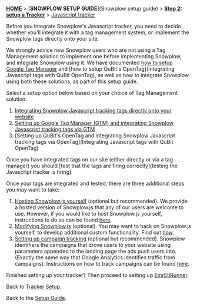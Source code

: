 [**HOME**](Home) > [**SNOWPLOW SETUP GUIDE**](Snowplow setup guide) > [**Step 2: setup a Tracker**](choosing-a-tracker) > [Javascript tracker](Javascript-tracker-setup)

Before you integrate Snowplow's Javascript tracker, you need to decide whether you'll integrate it with a tag management system, or implement the Snowplow tags directly onto your site.

We strongly advice new Snowplow users who are not using a Tag Management solution to implement one before implementing Snowplow, and integrate Snowplow using it. We have documented [how to setup Google Tag Manager](Integrating-javascript-tags-with-Google-Tag-Manager) and [how to setup QuBit's OpenTag](Integrating Javascript tags with QuBit OpenTag), as well as how to integrate Snowplow using both these solutions, as part of this setup guide.

Select a setup option below based on your choice of Tag Management solution:

1. [Integrating Snowplow Javascript tracking tags directly onto your website](integrating-javascript-tags-onto-your-website) 
2. [Setting up Google Tag Manager (GTM) and integrating Snowplow Javascript tracking tags via GTM](Integrating-javascript-tags-with-Google-Tag-Manager) 
3. [Setting up QuBit's OpenTag and integrating Snowplow Javascript tracking tags via OpenTag](Integrating Javascript tags with QuBit OpenTag)

Once you have integrated tags on our site (either directly or via a tag manager) you should [test that the tags are firing correctly](testing the Javascript tracker is firing).

Once your tags are integrated and tested, there are three additional steps you may want to take:

1. [Hosting Snowplow.js yourself](self-hosting-snowplow-js) (optional but recommended). We provide a hosted version of Snowplow.js that any of our users are welcome to use. However, if you would like to host Snowplow.js yourself, instructions to do so can be found [here](self-hosting-snowplow-js).
2. [Modifying Snowplow.js](modifying-snowplow-js) (optional). You may want to hack on Snowplow.js yourself, to develop additional custom functionality. Find out [how](modifying-snowplow-js).
3. [Setting up campaign tracking](tracking-your-marketing-campaigns) (optional but recommended). Snowplow identifiers the campaigns that drove users to your website using parameters appended to the landing page the ads push users into. (Exactly the same way that Google Analytics identifies traffic from campaigns). Instructions on how to track campaigns can be found [here](tracking-your-marketing-campaigns).

Finished setting up your tracker? Then proceed to setting up [EmrEtlRunner](Setting-up-EmrEtlRunner).

Back to [Tracker Setup](Setting-up-a-tracker).

Back to the [Setup Guide](Setting-up-Snowplow).

